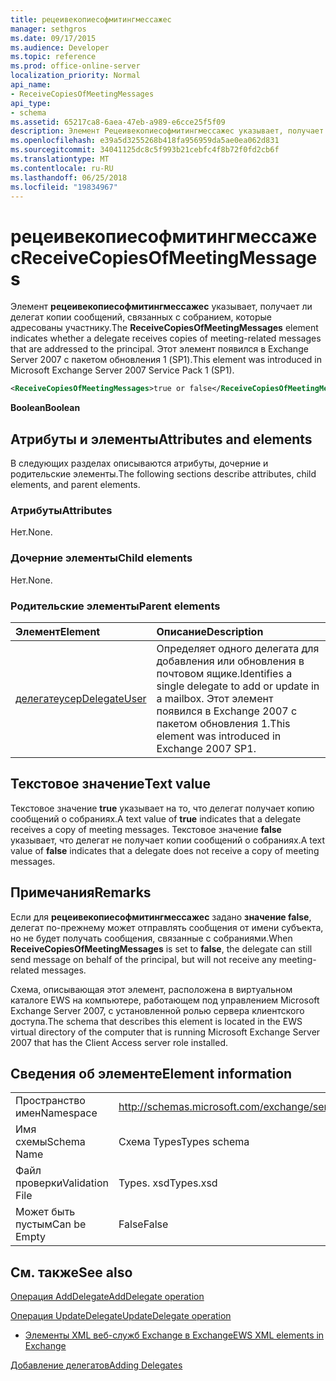 ```yaml
---
title: рецеивекопиесофмитингмессажес
manager: sethgros
ms.date: 09/17/2015
ms.audience: Developer
ms.topic: reference
ms.prod: office-online-server
localization_priority: Normal
api_name:
- ReceiveCopiesOfMeetingMessages
api_type:
- schema
ms.assetid: 65217ca8-6aea-47eb-a989-e6cce25f5f09
description: Элемент Рецеивекопиесофмитингмессажес указывает, получает ли делегат копии сообщений, связанных с собранием, которые адресованы участнику. Этот элемент появился в Exchange Server 2007 с пакетом обновления 1 (SP1).
ms.openlocfilehash: e39a5d3255268b418fa956959da5ae0ea062d831
ms.sourcegitcommit: 34041125dc8c5f993b21cebfc4f8b72f0fd2cb6f
ms.translationtype: MT
ms.contentlocale: ru-RU
ms.lasthandoff: 06/25/2018
ms.locfileid: "19834967"
---
```

# <a name="receivecopiesofmeetingmessages"></a><span data-ttu-id="84668-104">рецеивекопиесофмитингмессажес</span><span class="sxs-lookup"><span data-stu-id="84668-104">ReceiveCopiesOfMeetingMessages</span></span>

<span data-ttu-id="84668-105">Элемент **рецеивекопиесофмитингмессажес** указывает, получает ли делегат копии сообщений, связанных с собранием, которые адресованы участнику.</span><span class="sxs-lookup"><span data-stu-id="84668-105">The **ReceiveCopiesOfMeetingMessages** element indicates whether a delegate receives copies of meeting-related messages that are addressed to the principal.</span></span> <span data-ttu-id="84668-106">Этот элемент появился в Exchange Server 2007 с пакетом обновления 1 (SP1).</span><span class="sxs-lookup"><span data-stu-id="84668-106">This element was introduced in Microsoft Exchange Server 2007 Service Pack 1 (SP1).</span></span> 
  
```xml
<ReceiveCopiesOfMeetingMessages>true or false</ReceiveCopiesOfMeetingMessages>
```

 <span data-ttu-id="84668-107">**Boolean**</span><span class="sxs-lookup"><span data-stu-id="84668-107">**Boolean**</span></span>
## <a name="attributes-and-elements"></a><span data-ttu-id="84668-108">Атрибуты и элементы</span><span class="sxs-lookup"><span data-stu-id="84668-108">Attributes and elements</span></span>

<span data-ttu-id="84668-109">В следующих разделах описываются атрибуты, дочерние и родительские элементы.</span><span class="sxs-lookup"><span data-stu-id="84668-109">The following sections describe attributes, child elements, and parent elements.</span></span>
  
### <a name="attributes"></a><span data-ttu-id="84668-110">Атрибуты</span><span class="sxs-lookup"><span data-stu-id="84668-110">Attributes</span></span>

<span data-ttu-id="84668-111">Нет.</span><span class="sxs-lookup"><span data-stu-id="84668-111">None.</span></span>
  
### <a name="child-elements"></a><span data-ttu-id="84668-112">Дочерние элементы</span><span class="sxs-lookup"><span data-stu-id="84668-112">Child elements</span></span>

<span data-ttu-id="84668-113">Нет.</span><span class="sxs-lookup"><span data-stu-id="84668-113">None.</span></span>
  
### <a name="parent-elements"></a><span data-ttu-id="84668-114">Родительские элементы</span><span class="sxs-lookup"><span data-stu-id="84668-114">Parent elements</span></span>

|<span data-ttu-id="84668-115">**Элемент**</span><span class="sxs-lookup"><span data-stu-id="84668-115">**Element**</span></span>|<span data-ttu-id="84668-116">**Описание**</span><span class="sxs-lookup"><span data-stu-id="84668-116">**Description**</span></span>|
|:-----|:-----|
|[<span data-ttu-id="84668-117">делегатеусер</span><span class="sxs-lookup"><span data-stu-id="84668-117">DelegateUser</span></span>](delegateuser.md) <br/> |<span data-ttu-id="84668-118">Определяет одного делегата для добавления или обновления в почтовом ящике.</span><span class="sxs-lookup"><span data-stu-id="84668-118">Identifies a single delegate to add or update in a mailbox.</span></span> <span data-ttu-id="84668-119">Этот элемент появился в Exchange 2007 с пакетом обновления 1.</span><span class="sxs-lookup"><span data-stu-id="84668-119">This element was introduced in Exchange 2007 SP1.</span></span>  <br/> |
   
## <a name="text-value"></a><span data-ttu-id="84668-120">Текстовое значение</span><span class="sxs-lookup"><span data-stu-id="84668-120">Text value</span></span>

<span data-ttu-id="84668-121">Текстовое значение **true** указывает на то, что делегат получает копию сообщений о собраниях.</span><span class="sxs-lookup"><span data-stu-id="84668-121">A text value of **true** indicates that a delegate receives a copy of meeting messages.</span></span> <span data-ttu-id="84668-122">Текстовое значение **false** указывает, что делегат не получает копии сообщений о собраниях.</span><span class="sxs-lookup"><span data-stu-id="84668-122">A text value of **false** indicates that a delegate does not receive a copy of meeting messages.</span></span> 
  
## <a name="remarks"></a><span data-ttu-id="84668-123">Примечания</span><span class="sxs-lookup"><span data-stu-id="84668-123">Remarks</span></span>

<span data-ttu-id="84668-124">Если для **рецеивекопиесофмитингмессажес** задано **значение false**, делегат по-прежнему может отправлять сообщения от имени субъекта, но не будет получать сообщения, связанные с собраниями.</span><span class="sxs-lookup"><span data-stu-id="84668-124">When **ReceiveCopiesOfMeetingMessages** is set to **false**, the delegate can still send message on behalf of the principal, but will not receive any meeting-related messages.</span></span>
  
<span data-ttu-id="84668-125">Схема, описывающая этот элемент, расположена в виртуальном каталоге EWS на компьютере, работающем под управлением Microsoft Exchange Server 2007, с установленной ролью сервера клиентского доступа.</span><span class="sxs-lookup"><span data-stu-id="84668-125">The schema that describes this element is located in the EWS virtual directory of the computer that is running Microsoft Exchange Server 2007 that has the Client Access server role installed.</span></span>
  
## <a name="element-information"></a><span data-ttu-id="84668-126">Сведения об элементе</span><span class="sxs-lookup"><span data-stu-id="84668-126">Element information</span></span>

|||
|:-----|:-----|
|<span data-ttu-id="84668-127">Пространство имен</span><span class="sxs-lookup"><span data-stu-id="84668-127">Namespace</span></span>  <br/> |http://schemas.microsoft.com/exchange/services/2006/types  <br/> |
|<span data-ttu-id="84668-128">Имя схемы</span><span class="sxs-lookup"><span data-stu-id="84668-128">Schema Name</span></span>  <br/> |<span data-ttu-id="84668-129">Схема Types</span><span class="sxs-lookup"><span data-stu-id="84668-129">Types schema</span></span>  <br/> |
|<span data-ttu-id="84668-130">Файл проверки</span><span class="sxs-lookup"><span data-stu-id="84668-130">Validation File</span></span>  <br/> |<span data-ttu-id="84668-131">Types. xsd</span><span class="sxs-lookup"><span data-stu-id="84668-131">Types.xsd</span></span>  <br/> |
|<span data-ttu-id="84668-132">Может быть пустым</span><span class="sxs-lookup"><span data-stu-id="84668-132">Can be Empty</span></span>  <br/> |<span data-ttu-id="84668-133">False</span><span class="sxs-lookup"><span data-stu-id="84668-133">False</span></span>  <br/> |
   
## <a name="see-also"></a><span data-ttu-id="84668-134">См. также</span><span class="sxs-lookup"><span data-stu-id="84668-134">See also</span></span>



[<span data-ttu-id="84668-135">Операция AddDelegate</span><span class="sxs-lookup"><span data-stu-id="84668-135">AddDelegate operation</span></span>](adddelegate-operation.md)
  
[<span data-ttu-id="84668-136">Операция UpdateDelegate</span><span class="sxs-lookup"><span data-stu-id="84668-136">UpdateDelegate operation</span></span>](updatedelegate-operation.md)


- [<span data-ttu-id="84668-137">Элементы XML веб-служб Exchange в Exchange</span><span class="sxs-lookup"><span data-stu-id="84668-137">EWS XML elements in Exchange</span></span>](ews-xml-elements-in-exchange.md)


[<span data-ttu-id="84668-138">Добавление делегатов</span><span class="sxs-lookup"><span data-stu-id="84668-138">Adding Delegates</span></span>](http://msdn.microsoft.com/library/3a744150-66a3-4a13-9433-793603ba5038%28Office.15%29.aspx)

